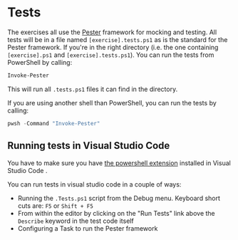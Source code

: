 # Tests

The exercises all use the [Pester][pester] framework for mocking and testing.
All tests will be in a file named `[exercise].tests.ps1` as is the standard for the Pester framework.
If you're in the right directory (i.e. the one containing `[exercise].ps1` and `[exercise].tests.ps1`).
You can run the tests from PowerShell by calling:

``` PowerShell
Invoke-Pester
```

This will run all `.tests.ps1` files it can find in the directory.

If you are using another shell than PowerShell, you can run the tests by calling:

``` PowerShell
pwsh -Command "Invoke-Pester"
```

## Running tests in Visual Studio Code

You have to make sure you have [the powershell extension][extension] installed in Visual Studio Code .

You can run tests in visual studio code in a couple of ways:

- Running the `.Tests.ps1` script from the Debug menu. Keyboard short cuts are: `F5` or `Shift + F5`
- From within the editor by clicking on the "Run Tests" link above the `Describe` keyword in the test code itself
- Configuring a Task to run the Pester framework

[pester]: https://github.com/pester/Pester
[extension]: https://marketplace.visualstudio.com/items?itemName=ms-vscode.PowerShell
